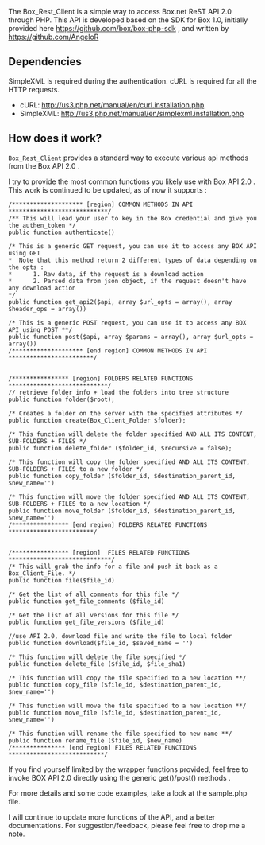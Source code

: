 The Box_Rest_Client is a simple way to access Box.net ReST API 2.0 through PHP.
This API is developed based on the SDK for Box 1.0, initially provided here https://github.com/box/box-php-sdk , and written by
https://github.com/AngeloR

## Dependencies
SimpleXML is required during the authentication. 
cURL is required for all the HTTP requests.

- cURL: http://us3.php.net/manual/en/curl.installation.php 
- SimpleXML: http://us3.php.net/manual/en/simplexml.installation.php


## How does it work?
`Box_Rest_Client` provides a standard way to execute various api methods from the Box API 2.0 .

I try to provide the most common functions you likely use with Box API 2.0 .
This work is continued to be updated, as of now it supports :
		
	/******************** [region] COMMON METHODS IN API ****************************/
	/** This will lead your user to key in the Box credential and give you the authen_token */
	public function authenticate()	
		
	/* This is a generic GET request, you can use it to access any BOX API using GET
	*  Note that this method return 2 different types of data depending on the opts :
	*      1. Raw data, if the request is a download action
	*      2. Parsed data from json object, if the request doesn't have any download action
	*/
	public function get_api2($api, array $url_opts = array(), array $header_ops = array()) 
	
	/* This is a generic POST request, you can use it to access any BOX API using POST **/
	public function post($api, array $params = array(), array $url_opts = array())
	/******************** [end region] COMMON METHODS IN API ************************/
	
	
	/**************** [region] FOLDERS RELATED FUNCTIONS ****************************/
	// retrieve folder info + load the folders into tree structure
	public function folder($root);
	
	/* Creates a folder on the server with the specified attributes */
	public function create(Box_Client_Folder $folder);
	
	/* This function will delete the folder specified AND ALL ITS CONTENT, SUB-FOLDERS + FILES */
	public function delete_folder ($folder_id, $recursive = false);
	
	/* This function will copy the folder specified AND ALL ITS CONTENT, SUB-FOLDERS + FILES to a new folder */
	public function copy_folder ($folder_id, $destination_parent_id, $new_name='')

	/* This function will move the folder specified AND ALL ITS CONTENT, SUB-FOLDERS + FILES to a new location */
	public function move_folder ($folder_id, $destination_parent_id, $new_name='')
	/**************** [end region] FOLDERS RELATED FUNCTIONS ************************/
	
	
	/**************** [region]  FILES RELATED FUNCTIONS *****************************/
	/* This will grab the info for a file and push it back as a Box_Client_File. */
	public function file($file_id)
	
	/* Get the list of all comments for this file */
	public function get_file_comments ($file_id)
	
	/* Get the list of all versions for this file */
	public function get_file_versions ($file_id)

	//use API 2.0, download file and write the file to local folder
	public function download($file_id, $saved_name = '')
	
	/* This function will delete the file specified */
	public function delete_file ($file_id, $file_sha1)
	
	/* This function will copy the file specified to a new location **/
	public function copy_file ($file_id, $destination_parent_id, $new_name='')
	
	/* This function will move the file specified to a new location **/
	public function move_file ($file_id, $destination_parent_id, $new_name='')
	
	/* This function will rename the file specified to new name **/
	public function rename_file ($file_id, $new_name)
	/*************** [end region] FILES RELATED FUNCTIONS ***************************/


If you find yourself limited by the wrapper functions provided, feel free to invoke BOX API 2.0 directly using the  generic get()/post() methods .

For more details and some code examples, take a look at the sample.php file. 

I will continue to update more functions of the API, and a better documentations.
For suggestion/feedback, please feel free to drop me a note.